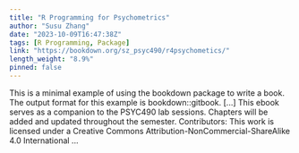 ```yaml
---
title: "R Programming for Psychometrics"
author: "Susu Zhang"
date: "2023-10-09T16:47:38Z"
tags: [R Programming, Package]
link: "https://bookdown.org/sz_psyc490/r4psychometics/"
length_weight: "8.9%"
pinned: false
---
```


This is a minimal example of using the bookdown package to write a book. The output format for this example is bookdown::gitbook. [...] This ebook serves as a companion to the PSYC490 lab sessions. Chapters will be added and updated throughout the semester. Contributors: This work is licensed under a Creative Commons Attribution-NonCommercial-ShareAlike 4.0 International ...
